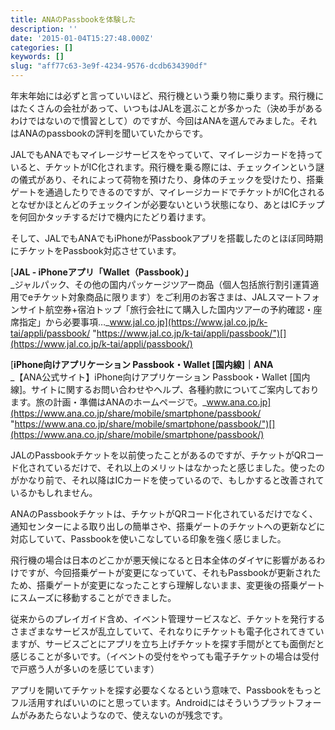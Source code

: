 ```yaml
---
title: ANAのPassbookを体験した
description: ''
date: '2015-01-04T15:27:48.000Z'
categories: []
keywords: []
slug: "aff77c63-3e9f-4234-9576-dcdb634390df"
---
```

年末年始には必ずと言っていいほど、飛行機という乗り物に乗ります。飛行機にはたくさんの会社があって、いつもはJALを選ぶことが多かった（決め手があるわけではないので慣習として）のですが、今回はANAを選んでみました。それはANAのpassbookの評判を聞いていたからです。

JALでもANAでもマイレージサービスをやっていて、マイレージカードを持っていると、チケットがIC化されます。飛行機を乗る際には、チェックインという謎の儀式があり、それによって荷物を預けたり、身体のチェックを受けたり、搭乗ゲートを通過したりできるのですが、マイレージカードでチケットがIC化されるとなぜかほとんどのチェックインが必要ないという状態になり、あとはICチップを何回かタッチするだけで機内にたどり着けます。

そして、JALでもANAでもiPhoneがPassbookアプリを搭載したのとほぼ同時期にチケットをPassbook対応させています。

[**JAL - iPhoneアプリ「Wallet（Passbook）」**  
_ジャルパック、その他の国内パッケージツアー商品（個人包括旅行割引運賃適用でeチケット対象商品に限ります）をご利用のお客さまは、JALスマートフォンサイト航空券+宿泊トップ「旅行会社にて購入した国内ツアーの予約確認・座席指定」から必要事項…_www.jal.co.jp](https://www.jal.co.jp/k-tai/appli/passbook/ "https://www.jal.co.jp/k-tai/appli/passbook/")[](https://www.jal.co.jp/k-tai/appli/passbook/)

[**iPhone向けアプリケーション Passbook・Wallet \[国内線\]｜ANA**  
_【ANA公式サイト】iPhone向けアプリケーション Passbook・Wallet \[国内線\]。サイトに関するお問い合わせやヘルプ、各種約款についてご案内しております。旅の計画・準備はANAのホームページで。_www.ana.co.jp](https://www.ana.co.jp/share/mobile/smartphone/passbook/ "https://www.ana.co.jp/share/mobile/smartphone/passbook/")[](https://www.ana.co.jp/share/mobile/smartphone/passbook/)

JALのPassbookチケットを以前使ったことがあるのですが、チケットがQRコード化されているだけで、それ以上のメリットはなかったと感じました。使ったのがかなり前で、それ以降はICカードを使っているので、もしかすると改善されているかもしれません。

ANAのPassbookチケットは、チケットがQRコード化されているだけでなく、通知センターによる取り出しの簡単さや、搭乗ゲートのチケットへの更新などに対応していて、Passbookを使いこなしている印象を強く感じました。

飛行機の場合は日本のどこかが悪天候になると日本全体のダイヤに影響があるわけですが、今回搭乗ゲートが変更になっていて、それもPassbookが更新されたため、搭乗ゲートが変更になったことすら理解しないまま、変更後の搭乗ゲートにスムーズに移動することができました。

従来からのプレイガイド含め、イベント管理サービスなど、チケットを発行するさまざまなサービスが乱立していて、それなりにチケットも電子化されてきていますが、サービスごとにアプリを立ち上げチケットを探す手間がとても面倒だと感じることが多いです。（イベントの受付をやっても電子チケットの場合は受付で戸惑う人が多いのを感じています）

アプリを開いてチケットを探す必要なくなるという意味で、Passbookをもっとフル活用すればいいのにと思っています。Androidにはそういうプラットフォームがみあたらないようなので、使えないのが残念です。